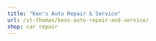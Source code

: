 ```yaml
---
title: "Ken's Auto Repair & Service"
url: /st-thomas/kens-auto-repair-and-service/
shop: car repair
---
```

